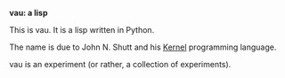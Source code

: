 **vau: a lisp**

This is vau. It is a lisp written in Python.

The name is due to John N. Shutt and his [Kernel](http://web.cs.wpi.edu/~jshutt/kernel.html) programming language. 

vau is an experiment (or rather, a collection of experiments).
